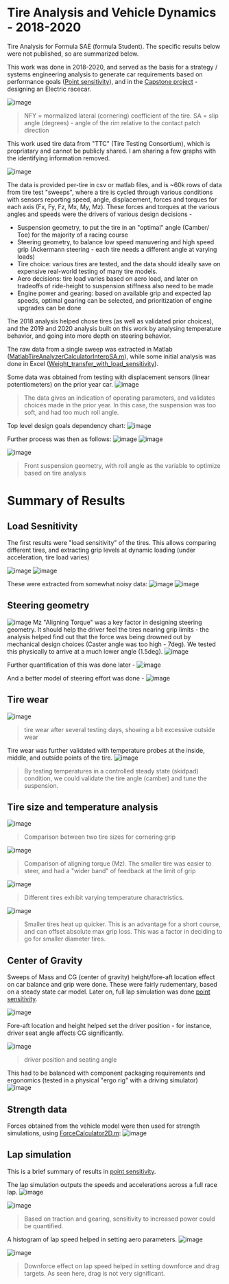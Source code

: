 # Tire Analysis and Vehicle Dynamics - 2018-2020
Tire Analysis for Formula SAE (formula Student). The specific results below were not published, so are summarized below. 

This work was done in 2018-2020, and served as the basis for a strategy / systems engineering analysis to generate car requirements based on performance goals ([Point sensitivity](https://www.researchgate.net/publication/392030237_POINT_SENSITIVITY_FSAE_Design_Parameter_Analysis)), and in the [Capstone project](https://www.researchgate.net/publication/392028874_Development_of_an_Electric_Powertrain_System_for_a_Formula_SAE_Race_Car) - designing an Electric racecar. 

![image](Figures/SA%20Sweep.png)
>NFY = mormalized lateral (cornering) coefficient of the tire. SA = slip angle (degrees) - angle of the rim relative to the contact patch direction

This work used tire data from "TTC" (Tire Testing Consortium), which is propriatary and cannot be publicly shared. I am sharing a few graphs with the identifying information removed. 

![image](Figures/IMG_5756.JPG)

The data is provided per-tire in csv or matlab files, and is ~60k rows of data from tire test "sweeps", where a tire is cycled through various conditions with sensors reporting speed, angle, displacement, forces and torques for each axis (Fx, Fy, Fz, Mx, My, Mz). These forces and torques at the various angles and speeds were the drivers of various design decisions - 

- Suspension geometry, to put the tire in an "optimal" angle (Camber/ Toe) for the majority of a racing course 
- Steering geometry, to balance low speed manuvering and high speed grip (Ackermann steering - each tire needs a different angle at varying loads)
- Tire choice: various tires are tested, and the data should ideally save on expensive real-world testing of many tire models. 
- Aero decisions: tire load varies based on aero load, and later on tradeoffs of ride-height to suspension stiffness also need to be made
- Engine power and gearing: based on available grip and expected lap speeds, optimal gearing can be selected, and prioritization of engine upgrades can be done

The 2018 analysis helped chose tires (as well as validated prior choices), and the 2019 and 2020 analysis built on this work by analysing temperature behavior, and going into more depth on steering behavior.

The raw data from a single sweep was extracted in Matlab ([MatlabTireAnalyzerCalculatorInterpSA.m](MatlabTireAnalyzerCalculatorInterpSA.m)), while some initial analysis was done in Excel ([Weight_transfer_with_load_sensitivity](Weight_transfer_with_load_sensitivity)). 

Some data was obtained from testing with displacement sensors (linear potentiometers) on the prior year car. 
![image](Figures/Potentiometer%20Data.png)
>The data gives an indication of operating parameters, and validates choices made in the prior year. In this case, the suspension was too soft, and had too much roll angle. 


Top level design goals dependency chart: 
![image](Figures/Vehicle%20Dynamics%20-%20Topview%20Goals.jpg)

Further process was then as follows: 
![image](Figures/Vehicle%20Dynamics%20-%20Stage%201.jpg)
![image](Figures/Vehicle%20Dynamics%20-%20Stage%202.jpg)

![image](Figures/Roll_geo.png)
>Front suspension geometry, with roll angle as the variable to optimize based on tire analysis 


# Summary of Results 
## Load Sesnitivity
The first results were "load sensitivity" of the tires. This allows comparing different tires, and extracting grip levels at dynamic loading (under acceleration, tire load varies)

![image](Figures/Lat%20Loadsen.png)
![image](Figures/Long%20Loadsen.png)

These were extracted from somewhat noisy data: 
![image](Figures/Loadsen%20data.png)
![image](Figures/Loadsen%20data2.png)

## Steering geometry
![image](Figures/Mz.png)
Mz "Aligning Torque" was a key factor in designing steering geometry. It should help the driver feel the tires nearing grip limits - the analysis helped find out that the force was being drowned out by mechanical design choices (Caster angle was too high - 7deg). We tested this physically to arrive at a much lower angle (1.5deg). 
![image](Figures/steering%20effort.png)

Further quantification of this was done later - 
![image](Figures/Pneu%20trail%20vs%20SA.png)

And a better model of steering effort was done - 
![image](Figures/Kin%20vs%20pneu.png)

## Tire wear
![image](Figures/Tire%20wear.jpg)
>tire wear after several testing days, showing a bit excessive outside wear 

Tire wear was further validated with temperature probes at the inside, middle, and outside points of the tire. 
![image](Figures/Tire%20temp%20validation.png)
>By testing temperatures in a controlled steady state (skidpad) condition, we could validate the tire angle (camber) and tune the suspension. 

## Tire size and temperature analysis
![image](Figures/tire%20diameter%20lat.jpg)
>Comparison between two tire sizes for cornering grip 

![image](Figures/Mz%20for%20tire%20diameters.png)
>Comparison of aligning torque (Mz). The smaller tire was easier to steer, and had a "wider band" of feedback at the limit of grip 

![image](Figures/Temp%20for%20tire%20diameters.jpg)
>Different tires exhibit varying temperature charactristics.

![image](Figures/Tire%20warmup%20study.jpg)
>Smaller tires heat up quicker. This is an advantage for a short course, and can offset absolute max grip loss. This was a factor in deciding to go for smaller diameter tires.

## Center of Gravity
Sweeps of Mass and CG (center of gravity) height/fore-aft location effect on car balance and grip were done. These were fairly rudementary, based on a steady state car model. Later on, full lap simulation was done [point sensitivity](https://www.researchgate.net/publication/392030237_POINT_SENSITIVITY_FSAE_Design_Parameter_Analysis). 

![image](Figures/CG%20Height%20sweep.png)

Fore-aft location and height helped set the driver position - for instance, driver seat angle affects CG significantly.

![image](Figures/Ergo.png)
>driver position and seating angle

This had to be balanced with component packaging requirements and ergonomics (tested in a physical "ergo rig" with a driving simulator)
![image](Figures/image64.png)

## Strength data 
Forces obtained from the vehicle model were then used for strength simulations, using [ForceCalculator2D.m](ForceCalculator2D.m): 
![image](Figures/image179.png)

## Lap simulation 
This is a brief summary of results in [point sensitivity](https://www.researchgate.net/publication/392030237_POINT_SENSITIVITY_FSAE_Design_Parameter_Analysis). 

The lap simulation outputs the speeds and accelerations across a full race lap. 
![image](Figures/Lap.png)


![image](Figures/Traction%20model.png)
> Based on traction and gearing, sensitivity to increased power could be quantified. 

A histogram of lap speed helped in setting aero parameters. 
![image](Figures/Speed%20Histogram.png)

![image](Figures/Downforce.png)
>Downforce effect on lap speed helped in setting downforce and drag targets. As seen here, drag is not very significant. 



